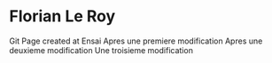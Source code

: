 # Florian Le Roy
Git Page created at Ensai
Apres une premiere modification
Apres une deuxieme modification
Une troisieme modification
